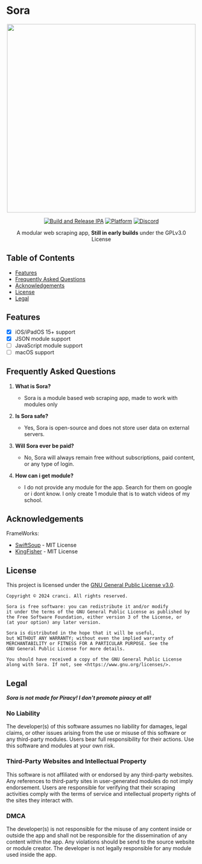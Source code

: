 # Sora

<div align="center"> 

<img src="https://raw.githubusercontent.com/cranci1/Sora/refs/heads/main/assets/banner.png" width="500px">

[![Build and Release IPA](https://github.com/cranci1/Sora/actions/workflows/build.yml/badge.svg)](https://github.com/cranci1/Sora/actions/workflows/build.yml) [![Platform](https://img.shields.io/badge/Platform-iOS%20%7C%20iPadOS%2015.0%2B-orange?logo=apple&logoColor=white)](https://img.shields.io/badge/Platform-iOS%20%7C%20iPadOS%2014.0%2B-red?logo=apple&logoColor=white) [![Discord](https://img.shields.io/discord/1293430817841741899.svg?logo=discord&color=blue)](https://discord.gg/XR3SrmUbpd)

A modular web scraping app, **Still in early builds** under the GPLv3.0 License

</div>

## Table of Contents

- [Features](#features)
- [Frequently Asked Questions](#frequently-asked-questions)
- [Acknowledgements](#acknowledgements)
- [License](#license)
- [Legal](#legal)

## Features

- [x] iOS/iPadOS 15+ support
- [x] JSON module support
- [ ] JavaScript module support
- [ ] macOS support

## Frequently Asked Questions

1. **What is Sora?**
   - Sora is a module based web scraping app, made to work with modules only

2. **Is Sora safe?**
   - Yes, Sora is open-source and does not store user data on external servers.

3. **Will Sora ever be paid?**
   - No, Sora will always remain free without subscriptions, paid content, or any type of login.

4. **How can i get module?**
   - I do not provide any module for the app. Search for them on google or i dont know. I only create 1 module that is to watch videos of my school.

## Acknowledgements

FrameWorks:
- [SwiftSoup](https://github.com/scinfu/SwiftSoup) - MIT License
- [KingFisher](https://github.com/onevcat/Kingfisher) - MIT License

## License

This project is licensed under the [GNU General Public License v3.0](LICENSE).

```
Copyright © 2024 cranci. All rights reserved.

Sora is free software: you can redistribute it and/or modify
it under the terms of the GNU General Public License as published by
the Free Software Foundation, either version 3 of the License, or
(at your option) any later version.

Sora is distributed in the hope that it will be useful,
but WITHOUT ANY WARRANTY; without even the implied warranty of
MERCHANTABILITY or FITNESS FOR A PARTICULAR PURPOSE. See the
GNU General Public License for more details.

You should have received a copy of the GNU General Public License
along with Sora. If not, see <https://www.gnu.org/licenses/>.
```

## Legal

**_Sora is not made for Piracy! I don't promote piracy at all!_**

### No Liability

The developer(s) of this software assumes no liability for damages, legal claims, or other issues arising from the use or misuse of this software or any third-party modules. Users bear full responsibility for their actions. Use this software and modules at your own risk.

### Third-Party Websites and Intellectual Property

This software is not affiliated with or endorsed by any third-party websites. Any references to third-party sites in user-generated modules do not imply endorsement. Users are responsible for verifying that their scraping activities comply with the terms of service and intellectual property rights of the sites they interact with.

### DMCA

The developer(s) is not responsible for the misuse of any content inside or outside the app and shall not be responsible for the dissemination of any content within the app. Any violations should be send to the source website or module creator. The developer is not legally responsible for any module used inside the app.
